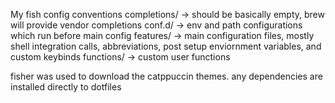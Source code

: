 My fish config conventions
completions/ -> should be basically empty, brew will provide vendor completions
conf.d/ -> env and path configurations which run before main config
features/ -> main configuration files, mostly shell integration calls, abbreviations, post setup enviornment variables, and custom keybinds
functions/ -> custom user functions

fisher was used to download the catppuccin themes.
any dependencies are installed directly to dotfiles
